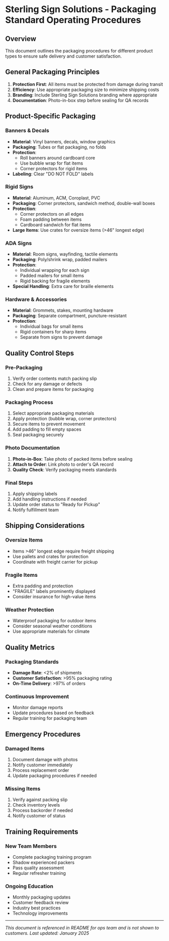 # Sterling Sign Solutions - Packaging Standard Operating Procedures

## Overview
This document outlines the packaging procedures for different product types to ensure safe delivery and customer satisfaction.

## General Packaging Principles

1. **Protection First**: All items must be protected from damage during transit
2. **Efficiency**: Use appropriate packaging size to minimize shipping costs
3. **Branding**: Include Sterling Sign Solutions branding where appropriate
4. **Documentation**: Photo-in-box step before sealing for QA records

## Product-Specific Packaging

### Banners & Decals
- **Material**: Vinyl banners, decals, window graphics
- **Packaging**: Tubes or flat packaging, no folds
- **Protection**: 
  - Roll banners around cardboard core
  - Use bubble wrap for flat items
  - Corner protectors for rigid items
- **Labeling**: Clear "DO NOT FOLD" labels

### Rigid Signs
- **Material**: Aluminum, ACM, Coroplast, PVC
- **Packaging**: Corner protectors, sandwich method, double-wall boxes
- **Protection**:
  - Corner protectors on all edges
  - Foam padding between items
  - Cardboard sandwich for flat items
- **Large Items**: Use crates for oversize items (>46" longest edge)

### ADA Signs
- **Material**: Room signs, wayfinding, tactile elements
- **Packaging**: Poly/shrink wrap, padded mailers
- **Protection**:
  - Individual wrapping for each sign
  - Padded mailers for small items
  - Rigid backing for fragile elements
- **Special Handling**: Extra care for braille elements

### Hardware & Accessories
- **Material**: Grommets, stakes, mounting hardware
- **Packaging**: Separate compartment, puncture-resistant
- **Protection**:
  - Individual bags for small items
  - Rigid containers for sharp items
  - Separate from signs to prevent damage

## Quality Control Steps

### Pre-Packaging
1. Verify order contents match packing slip
2. Check for any damage or defects
3. Clean and prepare items for packaging

### Packaging Process
1. Select appropriate packaging materials
2. Apply protection (bubble wrap, corner protectors)
3. Secure items to prevent movement
4. Add padding to fill empty spaces
5. Seal packaging securely

### Photo Documentation
1. **Photo-in-Box**: Take photo of packed items before sealing
2. **Attach to Order**: Link photo to order's QA record
3. **Quality Check**: Verify packaging meets standards

### Final Steps
1. Apply shipping labels
2. Add handling instructions if needed
3. Update order status to "Ready for Pickup"
4. Notify fulfillment team

## Shipping Considerations

### Oversize Items
- Items >46" longest edge require freight shipping
- Use pallets and crates for protection
- Coordinate with freight carrier for pickup

### Fragile Items
- Extra padding and protection
- "FRAGILE" labels prominently displayed
- Consider insurance for high-value items

### Weather Protection
- Waterproof packaging for outdoor items
- Consider seasonal weather conditions
- Use appropriate materials for climate

## Quality Metrics

### Packaging Standards
- **Damage Rate**: <2% of shipments
- **Customer Satisfaction**: >95% packaging rating
- **On-Time Delivery**: >97% of orders

### Continuous Improvement
- Monitor damage reports
- Update procedures based on feedback
- Regular training for packaging team

## Emergency Procedures

### Damaged Items
1. Document damage with photos
2. Notify customer immediately
3. Process replacement order
4. Update packaging procedures if needed

### Missing Items
1. Verify against packing slip
2. Check inventory levels
3. Process backorder if needed
4. Notify customer of status

## Training Requirements

### New Team Members
- Complete packaging training program
- Shadow experienced packers
- Pass quality assessment
- Regular refresher training

### Ongoing Education
- Monthly packaging updates
- Customer feedback review
- Industry best practices
- Technology improvements

---

*This document is referenced in README for ops team and is not shown to customers.*
*Last updated: January 2025*
